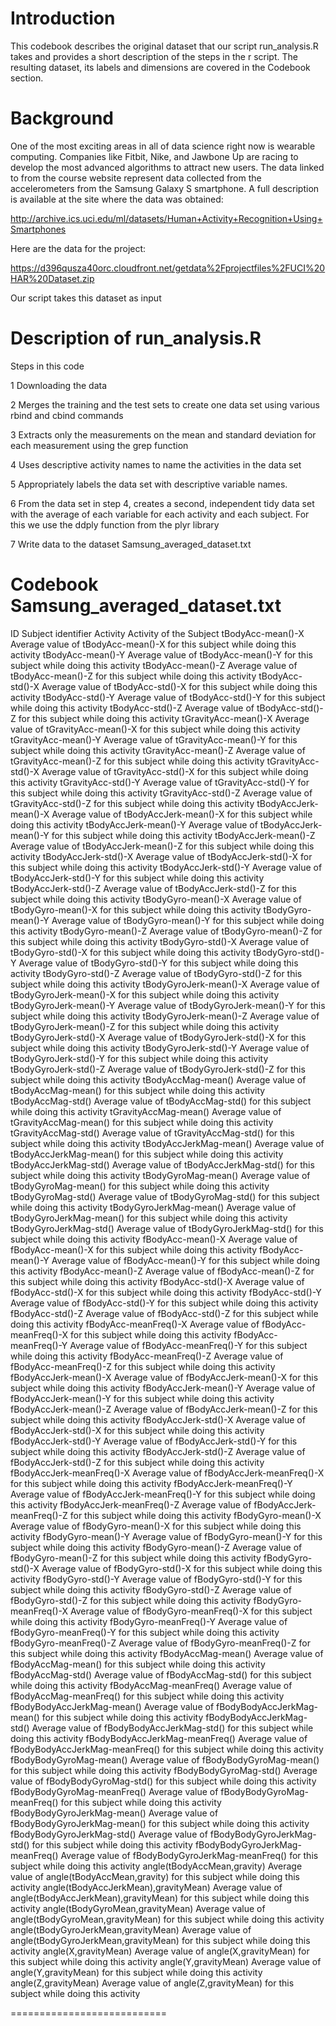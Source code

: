
Introduction
============

This codebook describes the original dataset that our script run_analysis.R takes and provides a short description of the steps in the r script. The resulting dataset, its labels and dimensions are covered in the Codebook section.


Background
==========

One of the most exciting areas in all of data science right now is wearable computing. Companies like Fitbit, Nike, and Jawbone Up are racing to develop the most advanced algorithms to attract new users. The data linked to from the course website represent data collected from the accelerometers from the Samsung Galaxy S smartphone. A full description is available at the site where the data was obtained:

http://archive.ics.uci.edu/ml/datasets/Human+Activity+Recognition+Using+Smartphones

Here are the data for the project:

https://d396qusza40orc.cloudfront.net/getdata%2Fprojectfiles%2FUCI%20HAR%20Dataset.zip

Our script takes this dataset as input

Description of run_analysis.R
=============================
Steps in this code

1 Downloading the data

2 Merges the training and the test sets to create one data set using various rbind and cbind commands

3 Extracts only the measurements on the mean and standard deviation for each measurement using the grep function

4 Uses descriptive activity names to name the activities in the data set

5 Appropriately labels the data set with descriptive variable names.

6 From the data set in step 4, creates a second, independent tidy data set with the average of each variable for each activity and each subject. For this we use the ddply function from the plyr library

7 Write data to the dataset Samsung_averaged_dataset.txt

Codebook Samsung_averaged_dataset.txt
==========

ID		              Subject identifier
Activity		        Activity of the Subject
tBodyAcc-mean()-X		Average value of tBodyAcc-mean()-X for this subject while doing this activity
tBodyAcc-mean()-Y		Average value of tBodyAcc-mean()-Y for this subject while doing this activity
tBodyAcc-mean()-Z		Average value of tBodyAcc-mean()-Z for this subject while doing this activity
tBodyAcc-std()-X		Average value of tBodyAcc-std()-X for this subject while doing this activity
tBodyAcc-std()-Y		Average value of tBodyAcc-std()-Y for this subject while doing this activity
tBodyAcc-std()-Z		Average value of tBodyAcc-std()-Z for this subject while doing this activity
tGravityAcc-mean()-X		Average value of tGravityAcc-mean()-X for this subject while doing this activity
tGravityAcc-mean()-Y		Average value of tGravityAcc-mean()-Y for this subject while doing this activity
tGravityAcc-mean()-Z		Average value of tGravityAcc-mean()-Z for this subject while doing this activity
tGravityAcc-std()-X		Average value of tGravityAcc-std()-X for this subject while doing this activity
tGravityAcc-std()-Y		Average value of tGravityAcc-std()-Y for this subject while doing this activity
tGravityAcc-std()-Z		Average value of tGravityAcc-std()-Z for this subject while doing this activity
tBodyAccJerk-mean()-X		Average value of tBodyAccJerk-mean()-X for this subject while doing this activity
tBodyAccJerk-mean()-Y		Average value of tBodyAccJerk-mean()-Y for this subject while doing this activity
tBodyAccJerk-mean()-Z		Average value of tBodyAccJerk-mean()-Z for this subject while doing this activity
tBodyAccJerk-std()-X		Average value of tBodyAccJerk-std()-X for this subject while doing this activity
tBodyAccJerk-std()-Y		Average value of tBodyAccJerk-std()-Y for this subject while doing this activity
tBodyAccJerk-std()-Z		Average value of tBodyAccJerk-std()-Z for this subject while doing this activity
tBodyGyro-mean()-X		Average value of tBodyGyro-mean()-X for this subject while doing this activity
tBodyGyro-mean()-Y		Average value of tBodyGyro-mean()-Y for this subject while doing this activity
tBodyGyro-mean()-Z		Average value of tBodyGyro-mean()-Z for this subject while doing this activity
tBodyGyro-std()-X		Average value of tBodyGyro-std()-X for this subject while doing this activity
tBodyGyro-std()-Y		Average value of tBodyGyro-std()-Y for this subject while doing this activity
tBodyGyro-std()-Z		Average value of tBodyGyro-std()-Z for this subject while doing this activity
tBodyGyroJerk-mean()-X		Average value of tBodyGyroJerk-mean()-X for this subject while doing this activity
tBodyGyroJerk-mean()-Y		Average value of tBodyGyroJerk-mean()-Y for this subject while doing this activity
tBodyGyroJerk-mean()-Z		Average value of tBodyGyroJerk-mean()-Z for this subject while doing this activity
tBodyGyroJerk-std()-X		Average value of tBodyGyroJerk-std()-X for this subject while doing this activity
tBodyGyroJerk-std()-Y		Average value of tBodyGyroJerk-std()-Y for this subject while doing this activity
tBodyGyroJerk-std()-Z		Average value of tBodyGyroJerk-std()-Z for this subject while doing this activity
tBodyAccMag-mean()		Average value of tBodyAccMag-mean() for this subject while doing this activity
tBodyAccMag-std()		Average value of tBodyAccMag-std() for this subject while doing this activity
tGravityAccMag-mean()		Average value of tGravityAccMag-mean() for this subject while doing this activity
tGravityAccMag-std()		Average value of tGravityAccMag-std() for this subject while doing this activity
tBodyAccJerkMag-mean()		Average value of tBodyAccJerkMag-mean() for this subject while doing this activity
tBodyAccJerkMag-std()		Average value of tBodyAccJerkMag-std() for this subject while doing this activity
tBodyGyroMag-mean()		Average value of tBodyGyroMag-mean() for this subject while doing this activity
tBodyGyroMag-std()		Average value of tBodyGyroMag-std() for this subject while doing this activity
tBodyGyroJerkMag-mean()		Average value of tBodyGyroJerkMag-mean() for this subject while doing this activity
tBodyGyroJerkMag-std()		Average value of tBodyGyroJerkMag-std() for this subject while doing this activity
fBodyAcc-mean()-X		Average value of fBodyAcc-mean()-X for this subject while doing this activity
fBodyAcc-mean()-Y		Average value of fBodyAcc-mean()-Y for this subject while doing this activity
fBodyAcc-mean()-Z		Average value of fBodyAcc-mean()-Z for this subject while doing this activity
fBodyAcc-std()-X		Average value of fBodyAcc-std()-X for this subject while doing this activity
fBodyAcc-std()-Y		Average value of fBodyAcc-std()-Y for this subject while doing this activity
fBodyAcc-std()-Z		Average value of fBodyAcc-std()-Z for this subject while doing this activity
fBodyAcc-meanFreq()-X		Average value of fBodyAcc-meanFreq()-X for this subject while doing this activity
fBodyAcc-meanFreq()-Y		Average value of fBodyAcc-meanFreq()-Y for this subject while doing this activity
fBodyAcc-meanFreq()-Z		Average value of fBodyAcc-meanFreq()-Z for this subject while doing this activity
fBodyAccJerk-mean()-X		Average value of fBodyAccJerk-mean()-X for this subject while doing this activity
fBodyAccJerk-mean()-Y		Average value of fBodyAccJerk-mean()-Y for this subject while doing this activity
fBodyAccJerk-mean()-Z		Average value of fBodyAccJerk-mean()-Z for this subject while doing this activity
fBodyAccJerk-std()-X		Average value of fBodyAccJerk-std()-X for this subject while doing this activity
fBodyAccJerk-std()-Y		Average value of fBodyAccJerk-std()-Y for this subject while doing this activity
fBodyAccJerk-std()-Z		Average value of fBodyAccJerk-std()-Z for this subject while doing this activity
fBodyAccJerk-meanFreq()-X		Average value of fBodyAccJerk-meanFreq()-X for this subject while doing this activity
fBodyAccJerk-meanFreq()-Y		Average value of fBodyAccJerk-meanFreq()-Y for this subject while doing this activity
fBodyAccJerk-meanFreq()-Z		Average value of fBodyAccJerk-meanFreq()-Z for this subject while doing this activity
fBodyGyro-mean()-X		Average value of fBodyGyro-mean()-X for this subject while doing this activity
fBodyGyro-mean()-Y		Average value of fBodyGyro-mean()-Y for this subject while doing this activity
fBodyGyro-mean()-Z		Average value of fBodyGyro-mean()-Z for this subject while doing this activity
fBodyGyro-std()-X		Average value of fBodyGyro-std()-X for this subject while doing this activity
fBodyGyro-std()-Y		Average value of fBodyGyro-std()-Y for this subject while doing this activity
fBodyGyro-std()-Z		Average value of fBodyGyro-std()-Z for this subject while doing this activity
fBodyGyro-meanFreq()-X		Average value of fBodyGyro-meanFreq()-X for this subject while doing this activity
fBodyGyro-meanFreq()-Y		Average value of fBodyGyro-meanFreq()-Y for this subject while doing this activity
fBodyGyro-meanFreq()-Z		Average value of fBodyGyro-meanFreq()-Z for this subject while doing this activity
fBodyAccMag-mean()		Average value of fBodyAccMag-mean() for this subject while doing this activity
fBodyAccMag-std()		Average value of fBodyAccMag-std() for this subject while doing this activity
fBodyAccMag-meanFreq()		Average value of fBodyAccMag-meanFreq() for this subject while doing this activity
fBodyBodyAccJerkMag-mean()		Average value of fBodyBodyAccJerkMag-mean() for this subject while doing this activity
fBodyBodyAccJerkMag-std()		Average value of fBodyBodyAccJerkMag-std() for this subject while doing this activity
fBodyBodyAccJerkMag-meanFreq()		Average value of fBodyBodyAccJerkMag-meanFreq() for this subject while doing this activity
fBodyBodyGyroMag-mean()		Average value of fBodyBodyGyroMag-mean() for this subject while doing this activity
fBodyBodyGyroMag-std()		Average value of fBodyBodyGyroMag-std() for this subject while doing this activity
fBodyBodyGyroMag-meanFreq()		Average value of fBodyBodyGyroMag-meanFreq() for this subject while doing this activity
fBodyBodyGyroJerkMag-mean()		Average value of fBodyBodyGyroJerkMag-mean() for this subject while doing this activity
fBodyBodyGyroJerkMag-std()		Average value of fBodyBodyGyroJerkMag-std() for this subject while doing this activity
fBodyBodyGyroJerkMag-meanFreq()		Average value of fBodyBodyGyroJerkMag-meanFreq() for this subject while doing this activity
angle(tBodyAccMean,gravity)		Average value of angle(tBodyAccMean,gravity) for this subject while doing this activity
angle(tBodyAccJerkMean),gravityMean)		Average value of angle(tBodyAccJerkMean),gravityMean) for this subject while doing this activity
angle(tBodyGyroMean,gravityMean)		Average value of angle(tBodyGyroMean,gravityMean) for this subject while doing this activity
angle(tBodyGyroJerkMean,gravityMean)		Average value of angle(tBodyGyroJerkMean,gravityMean) for this subject while doing this activity
angle(X,gravityMean)		Average value of angle(X,gravityMean) for this subject while doing this activity
angle(Y,gravityMean)		Average value of angle(Y,gravityMean) for this subject while doing this activity
angle(Z,gravityMean)		Average value of angle(Z,gravityMean) for this subject while doing this activity


===========================

